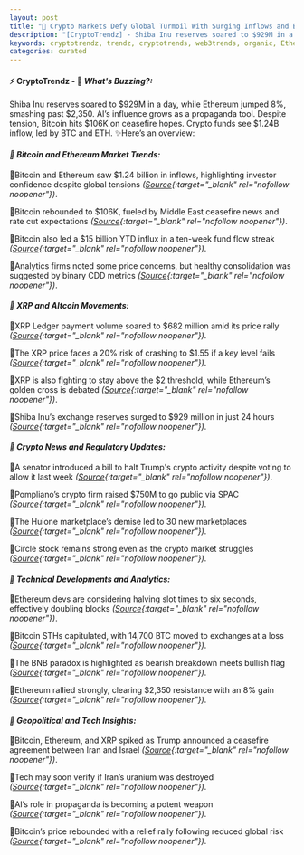 ```yaml
---
layout: post
title: "🌅 Crypto Markets Defy Global Turmoil With Surging Inflows and Bold Moves"
description: "[CryptoTrendz] - Shiba Inu reserves soared to $929M in a day, while Ethereum jumped 8%, smashing past $2,350. AI’s influence grows as a propaganda tool. Despite tension, Bitcoin hits $106K on ceasefire hopes. Crypto funds see $1.24B inflow, led by BTC and ETH."
keywords: cryptotrendz, trendz, cryptotrends, web3trends, organic, Ethereum, Crypto, Israel, BTC, XRP, Market, Bitcoin, marketplace, AI, Trump
categories: curated
---
```


#### ⚡ CryptoTrendz - 📌 *What's Buzzing?:*

Shiba Inu reserves soared to $929M in a day, while Ethereum jumped 8%, smashing past $2,350. AI’s influence grows as a propaganda tool. Despite tension, Bitcoin hits $106K on ceasefire hopes. Crypto funds see $1.24B inflow, led by BTC and ETH. ✨Here’s an overview:


#### *🔖  Bitcoin and Ethereum Market Trends:*  

🔹Bitcoin and Ethereum saw $1.24 billion in inflows, highlighting investor confidence despite global tensions *([Source](https://s.avyag.com/8lpj){:target="_blank" rel="nofollow noopener"})*.  

🔹Bitcoin rebounded to $106K, fueled by Middle East ceasefire news and rate cut expectations *([Source](https://s.avyag.com/55tx){:target="_blank" rel="nofollow noopener"})*.  

🔹Bitcoin also led a $15 billion YTD influx in a ten-week fund flow streak *([Source](https://s.avyag.com/xkqt){:target="_blank" rel="nofollow noopener"})*.  

🔹Analytics firms noted some price concerns, but healthy consolidation was suggested by binary CDD metrics *([Source](https://s.avyag.com/glnm){:target="_blank" rel="nofollow noopener"})*.  

#### *🔖  XRP and Altcoin Movements:*  

🔹XRP Ledger payment volume soared to $682 million amid its price rally *([Source](https://s.avyag.com/tmer){:target="_blank" rel="nofollow noopener"})*.  

🔹The XRP price faces a 20% risk of crashing to $1.55 if a key level fails *([Source](https://s.avyag.com/abrg){:target="_blank" rel="nofollow noopener"})*.  

🔹XRP is also fighting to stay above the $2 threshold, while Ethereum’s golden cross is debated *([Source](https://s.avyag.com/mz4a){:target="_blank" rel="nofollow noopener"})*.  

🔹Shiba Inu’s exchange reserves surged to $929 million in just 24 hours *([Source](https://s.avyag.com/54s5){:target="_blank" rel="nofollow noopener"})*.  

#### *🔖  Crypto News and Regulatory Updates:*  

🔹A senator introduced a bill to halt Trump's crypto activity despite voting to allow it last week *([Source](https://s.avyag.com/n6yo){:target="_blank" rel="nofollow noopener"})*.  

🔹Pompliano’s crypto firm raised $750M to go public via SPAC *([Source](https://s.avyag.com/twne){:target="_blank" rel="nofollow noopener"})*.  

🔹The Huione marketplace’s demise led to 30 new marketplaces *([Source](https://s.avyag.com/j5bs){:target="_blank" rel="nofollow noopener"})*.  

🔹Circle stock remains strong even as the crypto market struggles *([Source](https://s.avyag.com/uls5){:target="_blank" rel="nofollow noopener"})*.  

#### *🔖  Technical Developments and Analytics:*  

🔹Ethereum devs are considering halving slot times to six seconds, effectively doubling blocks *([Source](https://s.avyag.com/7ejw){:target="_blank" rel="nofollow noopener"})*.  

🔹Bitcoin STHs capitulated, with 14,700 BTC moved to exchanges at a loss *([Source](https://s.avyag.com/czqg){:target="_blank" rel="nofollow noopener"})*.  

🔹The BNB paradox is highlighted as bearish breakdown meets bullish flag *([Source](https://s.avyag.com/ttln){:target="_blank" rel="nofollow noopener"})*.  

🔹Ethereum rallied strongly, clearing $2,350 resistance with an 8% gain *([Source](https://s.avyag.com/bzkn){:target="_blank" rel="nofollow noopener"})*.  

#### *🔖  Geopolitical and Tech Insights:*  

🔹Bitcoin, Ethereum, and XRP spiked as Trump announced a ceasefire agreement between Iran and Israel *([Source](https://s.avyag.com/xavf){:target="_blank" rel="nofollow noopener"})*.  

🔹Tech may soon verify if Iran’s uranium was destroyed *([Source](https://s.avyag.com/x07l){:target="_blank" rel="nofollow noopener"})*.  

🔹AI’s role in propaganda is becoming a potent weapon *([Source](https://s.avyag.com/2x64){:target="_blank" rel="nofollow noopener"})*.  

🔹Bitcoin’s price rebounded with a relief rally following reduced global risk *([Source](https://s.avyag.com/eo89){:target="_blank" rel="nofollow noopener"})*.